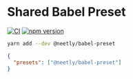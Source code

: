 # Shared Babel Preset

[![CI](https://github.com/neetly/babel-preset/actions/workflows/ci.yml/badge.svg)](https://github.com/neetly/babel-preset/actions/workflows/ci.yml)
[![npm version](https://img.shields.io/npm/v/@neetly/babel-preset)](https://www.npmjs.com/package/@neetly/babel-preset)

```sh
yarn add --dev @neetly/babel-preset
```

```json
{
  "presets": ["@neetly/babel-preset"]
}
```
